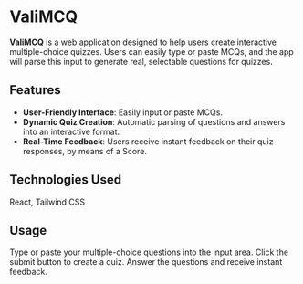 # ValiMCQ

**ValiMCQ** is a web application designed to help users create interactive multiple-choice quizzes. Users can easily type or paste MCQs, and the app will parse this input to generate real, selectable questions for quizzes.

## Features

- **User-Friendly Interface**: Easily input or paste MCQs.
- **Dynamic Quiz Creation**: Automatic parsing of questions and answers into an interactive format.
- **Real-Time Feedback**: Users receive instant feedback on their quiz responses, by means of a Score.

## Technologies Used
React, Tailwind CSS

## Usage
Type or paste your multiple-choice questions into the input area.
Click the submit button to create a quiz.
Answer the questions and receive instant feedback.
